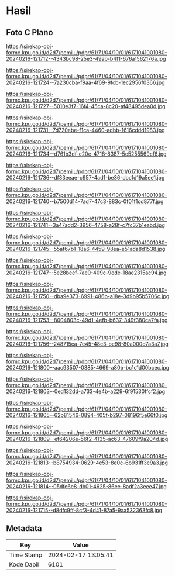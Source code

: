 # Hasil

## Foto C Plano

https://sirekap-obj-formc.kpu.go.id/d2d7/pemilu/pdpr/61/71/04/10/01/6171041001080-20240216-121712--4343bc98-25e3-49ab-b4f1-676a1562176a.jpg

https://sirekap-obj-formc.kpu.go.id/d2d7/pemilu/pdpr/61/71/04/10/01/6171041001080-20240216-121724--7a230cba-f9aa-4f69-9fcb-1ec2956f0366.jpg

https://sirekap-obj-formc.kpu.go.id/d2d7/pemilu/pdpr/61/71/04/10/01/6171041001080-20240216-121727--5010e3f7-16f4-45ca-8c20-af48495dea0d.jpg

https://sirekap-obj-formc.kpu.go.id/d2d7/pemilu/pdpr/61/71/04/10/01/6171041001080-20240216-121731--7d720ebe-f1ca-4460-adbb-1616cddd1983.jpg

https://sirekap-obj-formc.kpu.go.id/d2d7/pemilu/pdpr/61/71/04/10/01/6171041001080-20240216-121734--d761b3df-c20e-4718-8387-5e5255569cf6.jpg

https://sirekap-obj-formc.kpu.go.id/d2d7/pemilu/pdpr/61/71/04/10/01/6171041001080-20240216-121736--df33eeae-c957-4ad1-be36-cbc1d19a5ee1.jpg

https://sirekap-obj-formc.kpu.go.id/d2d7/pemilu/pdpr/61/71/04/10/01/6171041001080-20240216-121740--b7500d14-7ad7-47c3-883c-0f01f1cd877f.jpg

https://sirekap-obj-formc.kpu.go.id/d2d7/pemilu/pdpr/61/71/04/10/01/6171041001080-20240216-121741--3a47add2-3956-4758-a28f-c7fc37b1eabd.jpg

https://sirekap-obj-formc.kpu.go.id/d2d7/pemilu/pdpr/61/71/04/10/01/6171041001080-20240216-121745--55af67b1-18a6-4459-98ea-e51ada8d1538.jpg

https://sirekap-obj-formc.kpu.go.id/d2d7/pemilu/pdpr/61/71/04/10/01/6171041001080-20240216-121747--5e28beef-7ae0-409c-9ede-18ae2315ac94.jpg

https://sirekap-obj-formc.kpu.go.id/d2d7/pemilu/pdpr/61/71/04/10/01/6171041001080-20240216-121750--dba9e373-6991-486b-a18e-3d9b95b5706c.jpg

https://sirekap-obj-formc.kpu.go.id/d2d7/pemilu/pdpr/61/71/04/10/01/6171041001080-20240216-121753--8004803c-49d1-4efb-b637-349f380ca7fa.jpg

https://sirekap-obj-formc.kpu.go.id/d2d7/pemilu/pdpr/61/71/04/10/01/6171041001080-20240216-121756--248715ca-7e45-48c3-be98-80a000d7a3a7.jpg

https://sirekap-obj-formc.kpu.go.id/d2d7/pemilu/pdpr/61/71/04/10/01/6171041001080-20240216-121800--aac93507-0385-4669-a80b-bc1c1d00bcec.jpg

https://sirekap-obj-formc.kpu.go.id/d2d7/pemilu/pdpr/61/71/04/10/01/6171041001080-20240216-121803--0ed132dd-a733-4e4b-a229-6f91530ffcf2.jpg

https://sirekap-obj-formc.kpu.go.id/d2d7/pemilu/pdpr/61/71/04/10/01/6171041001080-20240216-121805--62b81546-0894-405f-b297-08196f5e66f0.jpg

https://sirekap-obj-formc.kpu.go.id/d2d7/pemilu/pdpr/61/71/04/10/01/6171041001080-20240216-121809--ef64206e-56f2-4135-ac63-47609f9a204d.jpg

https://sirekap-obj-formc.kpu.go.id/d2d7/pemilu/pdpr/61/71/04/10/01/6171041001080-20240216-121813--b8754934-0629-4e53-8e0c-6b931ff3e9a3.jpg

https://sirekap-obj-formc.kpu.go.id/d2d7/pemilu/pdpr/61/71/04/10/01/6171041001080-20240216-121814--05dfe6e8-db01-4625-86ee-8adf2a3eee47.jpg

https://sirekap-obj-formc.kpu.go.id/d2d7/pemilu/pdpr/61/71/04/10/01/6171041001080-20240216-121715--d8dfc9ff-8cf3-4d41-87a5-9aa532363fc8.jpg


## Metadata

| Key        | Value               |
| ---------- | ------------------- |
| Time Stamp | 2024-02-17 13:05:41 |
| Kode Dapil | 6101                |



